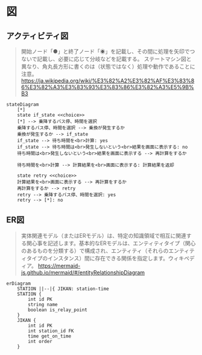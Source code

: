 # 図

## アクティビティ図
>開始ノード「●」と終了ノード「◉」を記載し、その間に処理を矢印でつないで記載し、必要に応じて分岐などを記載する。 ステートマシン図と異なり、角丸長方形に書くのは（状態ではなく）処理や動作であることに注意。
https://ja.wikipedia.org/wiki/%E3%82%A2%E3%82%AF%E3%83%86%E3%82%A3%E3%83%93%E3%83%86%E3%82%A3%E5%9B%B3

```mermaid
stateDiagram
    [*]
    state if_state <<choice>>
    [*] --> 乗降するバス停、時間を選択
    乗降するバス停、時間を選択 --> 乗換が発生するか
    乗換が発生するか --> if_state
    if_state --> 待ち時間を<br>計算: yes
    if_state --> 待ち時間は<br>発生しないという<br>結果を画面に表示する: no
    待ち時間は<br>発生しないという<br>結果を画面に表示する --> 再計算をするか

    待ち時間を<br>計算 --> 計算結果を<br>画面に表示する: 計算結果を返却

    state retry <<choice>>
    計算結果を<br>画面に表示する --> 再計算をするか
    再計算をするか --> retry
    retry --> 乗降するバス停、時間を選択: yes
    retry --> [*]: no
```

## ER図
>実体関連モデル（またはERモデル）は、特定の知識領域で相互に関連する関心事を記述します。基本的なERモデルは、エンティティタイプ（関心のあるものを分類する）で構成され、エンティティ（それらのエンティティタイプのインスタンス）間に存在できる関係を指定します。ウィキペディア。
https://mermaid-js.github.io/mermaid/#/entityRelationshipDiagram

```mermaid
erDiagram
    STATION ||--|{ JIKAN: station-time
    STATION {
        int id PK
        string name
        boolean is_relay_point
    }
    JIKAN {
        int id PK
        int station_id FK
        time get_on_time
        int order
    }
```

